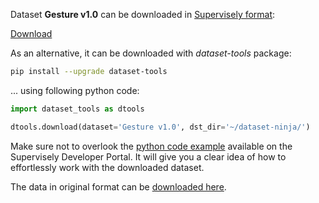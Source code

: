 Dataset **Gesture v1.0** can be downloaded in [Supervisely format](https://developer.supervisely.com/api-references/supervisely-annotation-json-format):

 [Download](https://assets.supervisely.com/supervisely-supervisely-assets-public/teams_storage/R/k/xg/CwjOpq94ghr5WIBEK2exKGbOP36RuiXUnNkAvgL4lOfNurz4uNQ8XgyvcUfKyIDWxgeviz1KZFRGQDPqNhdbQpWQ9Yrsenw9Gr5omuwPPIRcTNFn23XyZk66xjHY.tar)

As an alternative, it can be downloaded with *dataset-tools* package:
``` bash
pip install --upgrade dataset-tools
```

... using following python code:
``` python
import dataset_tools as dtools

dtools.download(dataset='Gesture v1.0', dst_dir='~/dataset-ninja/')
```
Make sure not to overlook the [python code example](https://developer.supervisely.com/getting-started/python-sdk-tutorials/iterate-over-a-local-project) available on the Supervisely Developer Portal. It will give you a clear idea of how to effortlessly work with the downloaded dataset.

The data in original format can be [downloaded here](https://www.kaggle.com/datasets/zenggis/gesture-v1).